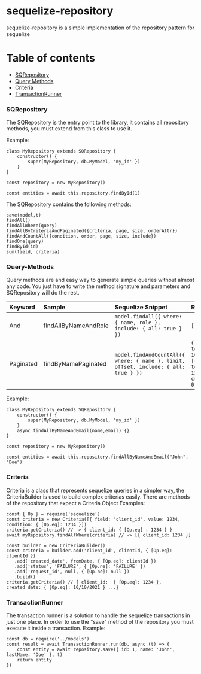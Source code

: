 # sequelize-repository
sequelize-repository is a simple implementation of the repository pattern for sequelize

# Table of contents
- [SQRepository](#SQRepository)
- [Query Methods](#Query-Methods)
- [Criteria](#Criteria)
- [TransactionRunner](#TransactionRunner)



### SQRepository
The SQRepository is the entry point to the library, it contains all repository methods, you must extend from this class to use it.

Example: 
```
class MyRepository extends SQRepository {
    constructor() {
        super(MyRepository, db.MyModel, 'my_id' })
    }
}

const repository = new MyRepository()

const entities = await this.repository.findById(1)
```
The SQRepository contains the following methods:
```
save(model,t)
findAll()
findAllWhere(query)
findAllByCriteriaAndPaginated({criteria, page, size, orderAttr})
findAndCountAll({condition, order, page, size, include})
findOne(query)
findById(id)
sum(field, criteria)
```

### Query-Methods
Query methods are and easy way to generate simple queries without almost any code. You just have to write the method signature and parameters and SQRepository will do the rest.


| Keyword     | Sample              | Sequelize Snippet                                                                  | Returns
| :---        | :---                |:---                                                                                |:----
| And         | findAllByNameAndRole|`model.findAll({ where: { name, role }, include: { all: true } })`                  | ```[{entity}]```
| Paginated   | findByNamePaginated |`model.findAndCountAll({ where: { name }, limit, offset, include: { all: true } })` | ```{ totalItems: 10, rows: [{entity}], totalPages: 15, currentPage: 0 }```

Example:
```
class MyRepository extends SQRepository {
    constructor() {
        super(MyRepository, db.MyModel, 'my_id' })
    }
    async findAllByNameAndEmail(name,email) {}
}

const repository = new MyRepository()
    
const entities = await this.repository.findAllByNameAndEmail("John", "Doe")
```

### Criteria
Criteria is a class that represents sequelize queries in a simpler way, the CriteriaBuilder is used to build complex criterias easily. There are methods of the repository that expect a Criteria Object
Examples:
```
const { Op } = require('sequelize')
const criteria = new Criteria([{ field: 'client_id', value: 1234, condition: { [Op.eq]: 1234 }])
criteria.getCriteria() // -> { client_id: { [Op.eq] : 1234 } }
await myRepository.findAllWhere(criteria) // -> [{ client_id: 1234 }]
```
```
const builder = new CriteriaBuilder()
const criteria = builder.add('client_id', clientId, { [Op.eq]: clientId })
   .add('created_date', fromDate, { [Op.eq]: clientId })
   .add('status', 'FAILURE', { [Op.ne]: 'FAILURE' })
   .add('request_id', null, { [Op.ne]: null })
   .build()
criteria.getCriteria() // { client_id:  { [Op.eq]: 1234 }, created_date: { [Op.eq]: 10/10/2021 } ...}
```
### TransactionRunner
The transaction runner is a solution to handle the sequelize transactions in just one place.
In order to use the "save" method of the repository you must execute it inside a transaction.
Example:
```
const db = require('../models')
const result = await TransactionRunner.run(db, async (t) => {
    const entity = await repository.save({ id: 1, name: 'John', lastName: 'Doe' }, t)
    return entity
})
```
